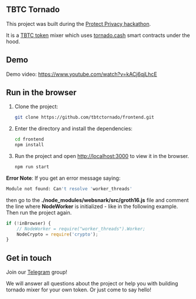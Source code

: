 ## TBTC Tornado

This project was built during the [Protect Privacy hackathon](https://gitcoin.co/issue/keep-network/Protect-Privacy-Hackathon/1/4457).

It is a [TBTC token](https://tbtc.network) mixer which uses [tornado.cash](https://github.com/tornadocash) smart contracts under the hood.

## Demo

[comment]: <> (Live project on ropsten testnet: http://btctornado.cash)

Demo video: https://www.youtube.com/watch?v=kACj6qjLhcE

## Run in the browser

1. Clone the project:

    ```bash
    git clone https://github.com/tbtctornado/frontend.git
    ```

2. Enter the directory and install the dependencies:
    ```bash
    cd frontend
    npm install
    ```
3. Run the project and open [http://localhost:3000](http://localhost:3000) to view it in the browser.
    ```bash
    npm run start
    ```

**Error Note**: If you get an error message saying:

```bash
Module not found: Can't resolve 'worker_threads'
```

then go to the **./node_modules/websnark/src/groth16.js** file and comment the line where **NodeWorker** is initialized - like in the following example. Then run the project again.

```javascript
if (!inBrowser) {
    // NodeWorker = require("worker_threads").Worker;
    NodeCrypto = require('crypto');
}
```

## Get in touch

Join our [Telegram](https://t.me/joinchat/SyRsTU1ruK8YRXAjypaJ8Q) group!

We will answer all questions about the project or help you with building tornado mixer for your own token. Or just come to say hello!
